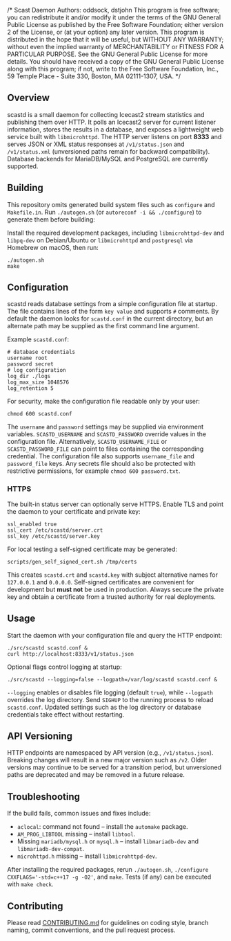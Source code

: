 /* Scast Daemon
Authors: oddsock, dstjohn
This program is free software; you can
redistribute it and/or modify it under the terms of the GNU General Public License as published by
the Free Software Foundation; either version 2 of the License, or (at your option) any later
version. This program is distributed in the hope that it will be useful, but WITHOUT ANY WARRANTY;
without even the implied warranty of MERCHANTABILITY or FITNESS FOR A PARTICULAR PURPOSE.  See the
GNU General Public License for more details. You should have received a copy of the GNU General
Public License along with this program; if not, write to the Free Software Foundation, Inc., 59
Temple Place - Suite 330, Boston, MA 02111-1307, USA.
*/

Overview
--------
scastd is a small daemon for collecting Icecast2 stream statistics and
publishing them over HTTP.  It polls an Icecast2 server for current
listener information, stores the results in a database, and exposes a
lightweight web service built with `libmicrohttpd`.  The HTTP server
listens on port **8333** and serves JSON or XML status responses at
`/v1/status.json` and `/v1/status.xml` (unversioned paths remain for
backward compatibility).  Database backends for MariaDB/MySQL
and PostgreSQL are currently supported.

Building
--------
This repository omits generated build system files such as `configure` and `Makefile.in`.
Run `./autogen.sh` (or `autoreconf -i && ./configure`) to generate them before building:

Install the required development packages, including `libmicrohttpd-dev`
and `libpq-dev` on Debian/Ubuntu or `libmicrohttpd` and `postgresql`
via Homebrew on macOS, then run:

```
./autogen.sh
make
```

Configuration
-------------
scastd reads database settings from a simple configuration file at
startup. The file contains lines of the form `key value` and supports
`#` comments. By default the daemon looks for `scastd.conf` in the
current directory, but an alternate path may be supplied as the first
command line argument.

Example `scastd.conf`:

```
# database credentials
username root
password secret
# log configuration
log_dir ./logs
log_max_size 1048576
log_retention 5
```

For security, make the configuration file readable only by your user:

```
chmod 600 scastd.conf
```

The `username` and `password` settings may be supplied via environment
variables. `SCASTD_USERNAME` and `SCASTD_PASSWORD` override values in the
configuration file. Alternatively, `SCASTD_USERNAME_FILE` or
`SCASTD_PASSWORD_FILE` can point to files containing the corresponding
credential. The configuration file also supports `username_file` and
`password_file` keys. Any secrets file should also be protected with
restrictive permissions, for example `chmod 600 password.txt`.

### HTTPS

The built-in status server can optionally serve HTTPS. Enable TLS and
point the daemon to your certificate and private key:

```
ssl_enabled true
ssl_cert /etc/scastd/server.crt
ssl_key /etc/scastd/server.key
```

For local testing a self-signed certificate may be generated:

```
scripts/gen_self_signed_cert.sh /tmp/certs
```

This creates `scastd.crt` and `scastd.key` with subject alternative
names for `127.0.0.1` and `0.0.0.0`. Self-signed certificates are
convenient for development but **must not** be used in production.
Always secure the private key and obtain a certificate from a trusted
authority for real deployments.

Usage
-----
Start the daemon with your configuration file and query the HTTP
endpoint:

```
./src/scastd scastd.conf &
curl http://localhost:8333/v1/status.json
```

Optional flags control logging at startup:

```
./src/scastd --logging=false --logpath=/var/log/scastd scastd.conf &
```

`--logging` enables or disables file logging (default `true`), while
`--logpath` overrides the log directory. Send `SIGHUP` to the running
process to reload `scastd.conf`. Updated settings such as the log
directory or database credentials take effect without restarting.

API Versioning
--------------
HTTP endpoints are namespaced by API version (e.g., `/v1/status.json`).
Breaking changes will result in a new major version such as `/v2`. Older
versions may continue to be served for a transition period, but
unversioned paths are deprecated and may be removed in a future release.


Troubleshooting
---------------
If the build fails, common issues and fixes include:

- `aclocal`: command not found – install the `automake` package.
- `AM_PROG_LIBTOOL` missing – install `libtool`.
- Missing `mariadb/mysql.h` or `mysql.h` – install `libmariadb-dev` and `libmariadb-dev-compat`.
- `microhttpd.h` missing – install `libmicrohttpd-dev`.

After installing the required packages, rerun `./autogen.sh`,
`./configure CXXFLAGS='-std=c++17 -g -O2'`, and `make`.  Tests (if any)
can be executed with `make check`.

Contributing
------------

Please read [CONTRIBUTING.md](CONTRIBUTING.md) for guidelines on coding style, branch naming,
commit conventions, and the pull request process.
